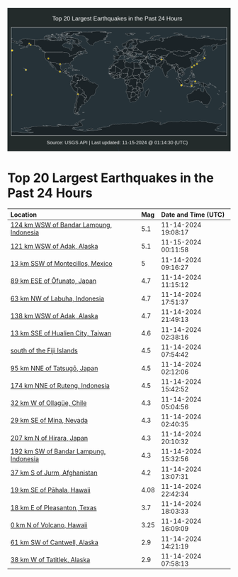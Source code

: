 ![Map](./map.png)

# Top 20 Largest Earthquakes in the Past 24 Hours

| Location | Mag | Date and Time (UTC) |
|:---|:---|:---|
| [124 km WSW of Bandar Lampung, Indonesia](https://earthquake.usgs.gov/earthquakes/eventpage/us7000nrtu) | 5.1 | 11-14-2024 19:08:17 |
| [121 km WSW of Adak, Alaska](https://earthquake.usgs.gov/earthquakes/eventpage/us7000nrw7) | 5.1 | 11-15-2024 00:11:58 |
| [13 km SSW of Montecillos, Mexico](https://earthquake.usgs.gov/earthquakes/eventpage/us7000nrp3) | 5 | 11-14-2024 09:16:27 |
| [89 km ESE of Ōfunato, Japan](https://earthquake.usgs.gov/earthquakes/eventpage/us7000nrpa) | 4.7 | 11-14-2024 11:15:12 |
| [63 km NW of Labuha, Indonesia](https://earthquake.usgs.gov/earthquakes/eventpage/us7000nrtj) | 4.7 | 11-14-2024 17:51:37 |
| [138 km WSW of Adak, Alaska](https://earthquake.usgs.gov/earthquakes/eventpage/us7000nrv2) | 4.7 | 11-14-2024 21:49:13 |
| [13 km SSE of Hualien City, Taiwan](https://earthquake.usgs.gov/earthquakes/eventpage/us7000nrn9) | 4.6 | 11-14-2024 02:38:16 |
| [south of the Fiji Islands](https://earthquake.usgs.gov/earthquakes/eventpage/us7000nrnx) | 4.5 | 11-14-2024 07:54:42 |
| [95 km NNE of Tatsugō, Japan](https://earthquake.usgs.gov/earthquakes/eventpage/us7000nrn4) | 4.5 | 11-14-2024 02:12:06 |
| [174 km NNE of Ruteng, Indonesia](https://earthquake.usgs.gov/earthquakes/eventpage/us7000nrrw) | 4.5 | 11-14-2024 15:42:52 |
| [32 km W of Ollagüe, Chile](https://earthquake.usgs.gov/earthquakes/eventpage/us7000nrnn) | 4.3 | 11-14-2024 05:04:56 |
| [29 km SE of Mina, Nevada](https://earthquake.usgs.gov/earthquakes/eventpage/nn00887532) | 4.3 | 11-14-2024 02:40:35 |
| [207 km N of Hirara, Japan](https://earthquake.usgs.gov/earthquakes/eventpage/us7000nruf) | 4.3 | 11-14-2024 20:10:32 |
| [192 km SW of Bandar Lampung, Indonesia](https://earthquake.usgs.gov/earthquakes/eventpage/us7000nrrv) | 4.3 | 11-14-2024 15:32:56 |
| [37 km S of Jurm, Afghanistan](https://earthquake.usgs.gov/earthquakes/eventpage/us7000nrqj) | 4.2 | 11-14-2024 13:07:31 |
| [19 km SE of Pāhala, Hawaii](https://earthquake.usgs.gov/earthquakes/eventpage/hv74530707) | 4.08 | 11-14-2024 22:42:34 |
| [18 km E of Pleasanton, Texas](https://earthquake.usgs.gov/earthquakes/eventpage/tx2024wkjs) | 3.7 | 11-14-2024 18:03:33 |
| [0 km N of Volcano, Hawaii](https://earthquake.usgs.gov/earthquakes/eventpage/hv74530357) | 3.25 | 11-14-2024 16:09:09 |
| [61 km SW of Cantwell, Alaska](https://earthquake.usgs.gov/earthquakes/eventpage/ak024enswbj9) | 2.9 | 11-14-2024 14:21:19 |
| [38 km W of Tatitlek, Alaska](https://earthquake.usgs.gov/earthquakes/eventpage/ak024enoy7ca) | 2.9 | 11-14-2024 07:58:13 |
